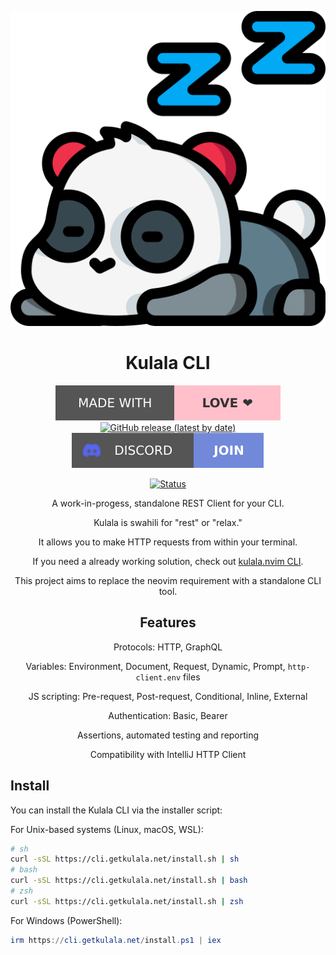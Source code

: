<div align="center">

![Kulala Logo](assets/logo.svg)

# Kulala CLI

[![Made with love](assets/badge-made-with-love.svg)](https://github.com/mistweaverco/kulala-cli/graphs/contributors)
[![GitHub release (latest by date)](https://img.shields.io/github/v/release/mistweaverco/kulala-cli?style=for-the-badge)](https://github.com/mistweaverco/kulala-cli/releases/latest)
[![Discord](assets/badge-discord.svg)](https://discord.gg/QyVQmfY4Rt)

[![Status](https://img.shields.io/github/actions/workflow/status/mistweaverco/kulala-cli/tests.yml?label=main&branch=main&style=for-the-badge)](https://github.com/mistweaverco/kulala-cli/actions/workflows/tests.yml)

<p></p>

A work-in-progess, standalone REST Client for your CLI.

Kulala is swahili for "rest" or "relax."

It allows you to make HTTP requests from within your terminal.

If you need a already working solution,
check out [kulala.nvim CLI](https://neovim.getkulala.net/docs/usage/cli-ci#kulala-cli).

This project aims to replace the neovim requirement
with a standalone CLI tool.

<p></p>

## Features

Protocols: HTTP, GraphQL

Variables: Environment, Document, Request, Dynamic, Prompt, `http-client.env` files

JS scripting: Pre-request, Post-request, Conditional, Inline, External

Authentication: Basic, Bearer

Assertions, automated testing and reporting

Compatibility with IntelliJ HTTP Client

</div>

## Install

You can install the Kulala CLI via the installer script:

For Unix-based systems (Linux, macOS, WSL):

```sh
# sh
curl -sSL https://cli.getkulala.net/install.sh | sh
# bash
curl -sSL https://cli.getkulala.net/install.sh | bash
# zsh
curl -sSL https://cli.getkulala.net/install.sh | zsh
```

For Windows (PowerShell):

```powershell
irm https://cli.getkulala.net/install.ps1 | iex
```
